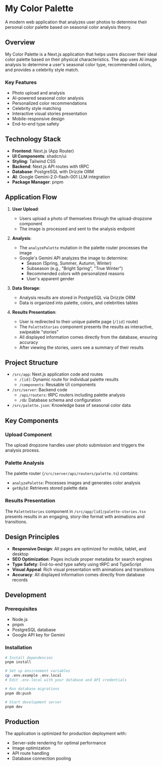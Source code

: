 # My Color Palette

A modern web application that analyzes user photos to determine their personal color palette based on seasonal color analysis theory.

## Overview

My Color Palette is a Next.js application that helps users discover their ideal color palette based on their physical characteristics. The app uses AI image analysis to determine a user's seasonal color type, recommended colors, and provides a celebrity style match.

### Key Features

- Photo upload and analysis
- AI-powered seasonal color analysis
- Personalized color recommendations
- Celebrity style matching
- Interactive visual stories presentation
- Mobile-responsive design
- End-to-end type safety

## Technology Stack

- **Frontend**: Next.js (App Router)
- **UI Components**: shadcn/ui
- **Styling**: Tailwind CSS
- **Backend**: Next.js API routes with tRPC
- **Database**: PostgreSQL with Drizzle ORM
- **AI**: Google Gemini-2.0-flash-001 LLM integration
- **Package Manager**: pnpm

## Application Flow

1. **User Upload**:
   - Users upload a photo of themselves through the upload-dropzone component
   - The image is processed and sent to the analysis endpoint

2. **Analysis**:
   - The `analyzePalette` mutation in the palette router processes the image
   - Google's Gemini API analyzes the image to determine:
     - Season (Spring, Summer, Autumn, Winter)
     - Subseason (e.g., "Bright Spring", "True Winter")
     - Recommended colors with personalized reasons
     - User's apparent gender

3. **Data Storage**:
   - Analysis results are stored in PostgreSQL via Drizzle ORM
   - Data is organized into palette, colors, and celebrities tables

4. **Results Presentation**:
   - User is redirected to their unique palette page (`/[id]` route)
   - The `PaletteStories` component presents the results as interactive, swipeable "stories"
   - All displayed information comes directly from the database, ensuring accuracy
   - After viewing the stories, users see a summary of their results

## Project Structure

- `/src/app`: Next.js application code and routes
  - `/[id]`: Dynamic route for individual palette results
  - `/components`: Reusable UI components
- `/src/server`: Backend code
  - `/api/routers`: tRPC routers including palette analysis
  - `/db`: Database schema and configuration
- `/src/palette.json`: Knowledge base of seasonal color data

## Key Components

### Upload Component

The upload dropzone handles user photo submission and triggers the analysis process.

### Palette Analysis

The palette router (`/src/server/api/routers/palette.ts`) contains:
- `analyzePalette`: Processes images and generates color analysis
- `getById`: Retrieves stored palette data

### Results Presentation

The `PaletteStories` component in `/src/app/[id]/palette-stories.tsx` presents results in an engaging, story-like format with animations and transitions.

## Design Principles

- **Responsive Design**: All pages are optimized for mobile, tablet, and desktop
- **SEO Optimization**: Pages include proper metadata for search engines
- **Type Safety**: End-to-end type safety using tRPC and TypeScript
- **Visual Appeal**: Rich visual presentation with animations and transitions
- **Accuracy**: All displayed information comes directly from database records

## Development

### Prerequisites

- Node.js
- pnpm
- PostgreSQL database
- Google API key for Gemini

### Installation

```bash
# Install dependencies
pnpm install

# Set up environment variables
cp .env.example .env.local
# Edit .env.local with your database and API credentials

# Run database migrations
pnpm db:push

# Start development server
pnpm dev
```

## Production

The application is optimized for production deployment with:
- Server-side rendering for optimal performance
- Image optimization
- API route handling
- Database connection pooling
